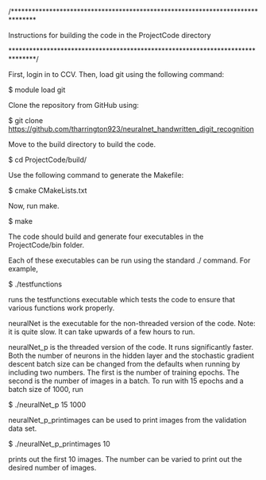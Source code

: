 /*******************************************************************************

Instructions for building the code in the ProjectCode directory

*******************************************************************************/

First, login in to CCV. Then, load git using the following command:

$ module load git

Clone the repository from GitHub using:

$ git clone https://github.com/tharrington923/neuralnet_handwritten_digit_recognition

Move to the build directory to build the code.

$ cd ProjectCode/build/

Use the following command to generate the Makefile:

$ cmake CMakeLists.txt

Now, run make.

$ make

The code should build and generate four executables in the ProjectCode/bin folder.

Each of these executables can be run using the standard ./ command. For example,

$ ./testfunctions

runs the testfunctions executable which tests the code to ensure that various functions
work properly.

neuralNet is the executable for the non-threaded version of the code. Note: it is quite slow.
It can take upwards of a few hours to run.

neuralNet_p is the threaded version of the code. It runs significantly faster. Both
the number of neurons in the hidden layer and the stochastic gradient descent batch
size can be changed from the defaults when running by including two numbers. The
first is the number of training epochs. The second is the number of images
in a batch. To run with 15 epochs and a batch size of 1000, run

$ ./neuralNet_p 15 1000

neuralNet_p_printimages can be used to print images from the validation data set.

$ ./neuralNet_p_printimages 10

prints out the first 10 images. The number can be varied to print out the desired number of images.
